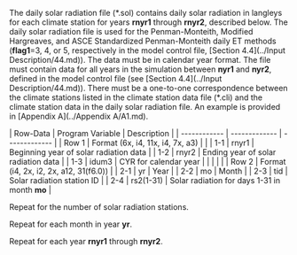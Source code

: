 The daily solar radiation file (\*.sol) contains daily solar radiation in langleys for each climate 
station for years **rnyr1** through **rnyr2**, described below. The daily solar radiation file is used for 
the Penman-Monteith, Modified Hargreaves, and ASCE Standardized Penman-Monteith daily ET methods 
(**flag1**=3, 4, or 5, respectively in the model control file, [Section 4.4](../Input Description/44.md)). The data must be in calendar 
year format.  The file must contain data for all years in the simulation between **nyr1** and **nyr2**, defined 
in the model control file (see [Section 4.4](../Input Description/44.md)).  There must be a one-to-one correspondence between the 
climate stations listed in the climate station data file (\*.cli) and the climate station data in the daily solar 
radiation file. An example is provided in [Appendix A](../Appendix A/A1.md). 

 | Row-Data | Program Variable | Description |
    | ------------ | ------------- | ------------- |
	| Row 1 | Format (6x, i4, 11x, i4, 7x, a3) | |
	| 1-1 | rnyr1 | Beginning year of solar radiation data |
	| 1-2 | rnyr2 | Ending year of solar radiation data |
	| 1-3 | idum3 | CYR for calendar year |
	| | | |
	| Row 2 | Format (i4, 2x, i2, 2x, a12, 31(f6.0)) |
	| 2-1 | yr | Year |
	| 2-2 | mo | Month |
	| 2-3 | tid | Solar radiation station ID |
	| 2-4 | rs2(1-31) | Solar radiation for days 1-31 in month **mo** |
	
Repeat for the number of solar radiation stations.

Repeat for each month in year **yr**.

Repeat for each year **rnyr1** through **rnyr2**.
